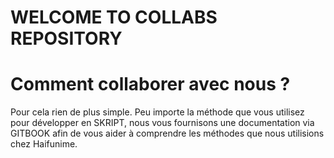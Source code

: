 # WELCOME TO COLLABS REPOSITORY


# Comment collaborer avec nous ?

Pour cela rien de plus simple. Peu importe la méthode que vous utilisez pour développer en SKRIPT, nous vous fournisons une documentation via GITBOOK afin de vous aider à comprendre les méthodes que nous utilisions chez Haifunime.
